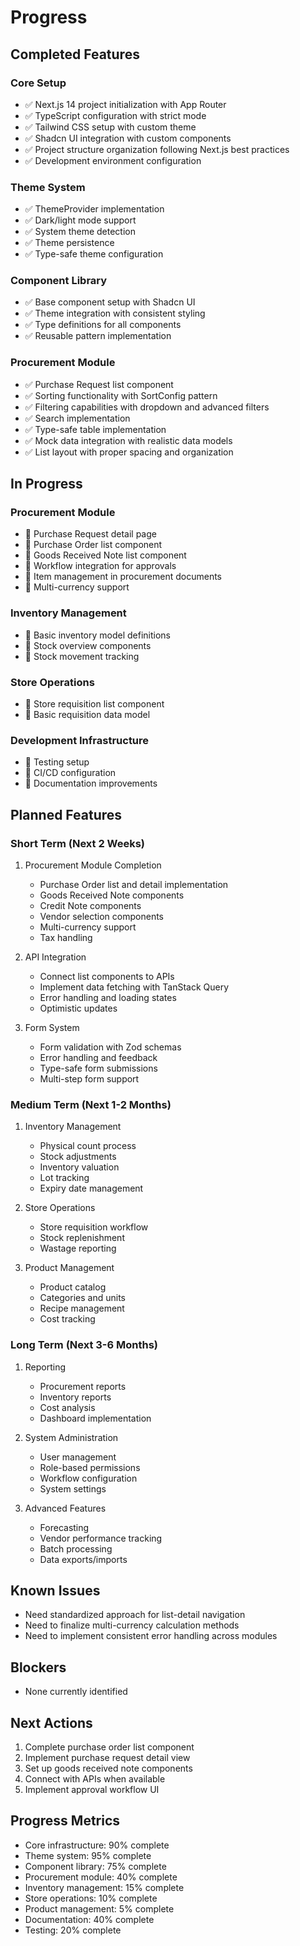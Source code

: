 # Progress

## Completed Features

### Core Setup
- ✅ Next.js 14 project initialization with App Router
- ✅ TypeScript configuration with strict mode
- ✅ Tailwind CSS setup with custom theme
- ✅ Shadcn UI integration with custom components
- ✅ Project structure organization following Next.js best practices
- ✅ Development environment configuration

### Theme System
- ✅ ThemeProvider implementation
- ✅ Dark/light mode support
- ✅ System theme detection
- ✅ Theme persistence
- ✅ Type-safe theme configuration

### Component Library
- ✅ Base component setup with Shadcn UI
- ✅ Theme integration with consistent styling
- ✅ Type definitions for all components
- ✅ Reusable pattern implementation

### Procurement Module
- ✅ Purchase Request list component
- ✅ Sorting functionality with SortConfig pattern
- ✅ Filtering capabilities with dropdown and advanced filters
- ✅ Search implementation
- ✅ Type-safe table implementation
- ✅ Mock data integration with realistic data models
- ✅ List layout with proper spacing and organization

## In Progress

### Procurement Module
- 🔄 Purchase Request detail page
- 🔄 Purchase Order list component
- 🔄 Goods Received Note list component 
- 🔄 Workflow integration for approvals
- 🔄 Item management in procurement documents
- 🔄 Multi-currency support

### Inventory Management
- 🔄 Basic inventory model definitions
- 🔄 Stock overview components
- 🔄 Stock movement tracking

### Store Operations
- 🔄 Store requisition list component
- 🔄 Basic requisition data model

### Development Infrastructure
- 🔄 Testing setup
- 🔄 CI/CD configuration
- 🔄 Documentation improvements

## Planned Features

### Short Term (Next 2 Weeks)
1. Procurement Module Completion
   - Purchase Order list and detail implementation
   - Goods Received Note components
   - Credit Note components
   - Vendor selection components
   - Multi-currency support
   - Tax handling

2. API Integration
   - Connect list components to APIs
   - Implement data fetching with TanStack Query
   - Error handling and loading states
   - Optimistic updates

3. Form System
   - Form validation with Zod schemas
   - Error handling and feedback
   - Type-safe form submissions
   - Multi-step form support

### Medium Term (Next 1-2 Months)
1. Inventory Management
   - Physical count process
   - Stock adjustments
   - Inventory valuation
   - Lot tracking
   - Expiry date management

2. Store Operations
   - Store requisition workflow
   - Stock replenishment
   - Wastage reporting

3. Product Management
   - Product catalog
   - Categories and units
   - Recipe management
   - Cost tracking

### Long Term (Next 3-6 Months)
1. Reporting
   - Procurement reports
   - Inventory reports
   - Cost analysis
   - Dashboard implementation

2. System Administration
   - User management
   - Role-based permissions
   - Workflow configuration
   - System settings

3. Advanced Features
   - Forecasting
   - Vendor performance tracking
   - Batch processing
   - Data exports/imports

## Known Issues
- Need standardized approach for list-detail navigation
- Need to finalize multi-currency calculation methods
- Need to implement consistent error handling across modules

## Blockers
- None currently identified

## Next Actions
1. Complete purchase order list component
2. Implement purchase request detail view
3. Set up goods received note components
4. Connect with APIs when available
5. Implement approval workflow UI

## Progress Metrics
- Core infrastructure: 90% complete
- Theme system: 95% complete
- Component library: 75% complete
- Procurement module: 40% complete
- Inventory management: 15% complete 
- Store operations: 10% complete
- Product management: 5% complete
- Documentation: 40% complete
- Testing: 20% complete 